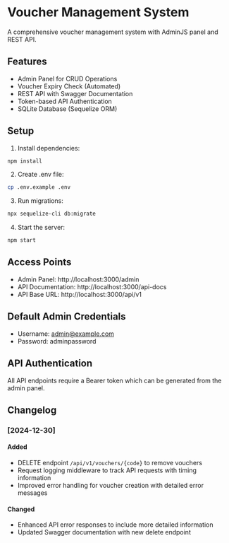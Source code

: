 # Voucher Management System

A comprehensive voucher management system with AdminJS panel and REST API.

## Features

- Admin Panel for CRUD Operations
- Voucher Expiry Check (Automated)
- REST API with Swagger Documentation
- Token-based API Authentication
- SQLite Database (Sequelize ORM)

## Setup

1. Install dependencies:
```bash
npm install
```

2. Create .env file:
```bash
cp .env.example .env
```

3. Run migrations:
```bash
npx sequelize-cli db:migrate
```

4. Start the server:
```bash
npm start
```

## Access Points

- Admin Panel: http://localhost:3000/admin
- API Documentation: http://localhost:3000/api-docs
- API Base URL: http://localhost:3000/api/v1

## Default Admin Credentials

- Username: admin@example.com
- Password: adminpassword

## API Authentication

All API endpoints require a Bearer token which can be generated from the admin panel.

## Changelog

### [2024-12-30]
#### Added
- DELETE endpoint `/api/v1/vouchers/{code}` to remove vouchers
- Request logging middleware to track API requests with timing information
- Improved error handling for voucher creation with detailed error messages

#### Changed
- Enhanced API error responses to include more detailed information
- Updated Swagger documentation with new delete endpoint
